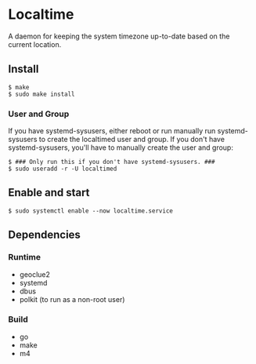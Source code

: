 # Localtime

A daemon for keeping the system timezone up-to-date based on the current location.

## Install

    $ make
    $ sudo make install

### User and Group

If you have systemd-sysusers, either reboot or run manually run systemd-sysusers to create the localtimed user and group. If you don't have systemd-sysusers, you'll have to manually create the user and group:

    $ ### Only run this if you don't have systemd-sysusers. ###
    $ sudo useradd -r -U localtimed

## Enable and start

    $ sudo systemctl enable --now localtime.service

## Dependencies

### Runtime

* geoclue2
* systemd
* dbus
* polkit (to run as a non-root user)

### Build

* go
* make
* m4

